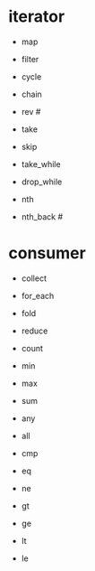 

# iterator

- map
- filter

- cycle
- chain

- rev #

- take
- skip
- take_while
- drop_while

- nth
- nth_back #



# consumer

- collect
- for_each
- fold
- reduce

- count
- min
- max
- sum

- any
- all

- cmp
- eq
- ne
- gt
- ge
- lt
- le

